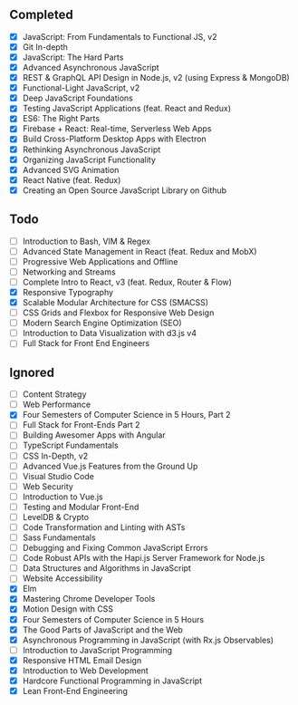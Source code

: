 ## Completed
- [x] JavaScript: From Fundamentals to Functional JS, v2
- [x] Git In-depth
- [x] JavaScript: The Hard Parts
- [x] Advanced Asynchronous JavaScript
- [x] REST & GraphQL API Design in Node.js, v2 (using Express & MongoDB)
- [x] Functional-Light JavaScript, v2
- [x] Deep JavaScript Foundations
- [x] Testing JavaScript Applications (feat. React and Redux)
- [x] ES6: The Right Parts
- [x] Firebase + React: Real-time, Serverless Web Apps
- [x] Build Cross-Platform Desktop Apps with Electron
- [x] Rethinking Asynchronous JavaScript
- [x] Organizing JavaScript Functionality
- [x] Advanced SVG Animation
- [x] React Native (feat. Redux)
- [x] Creating an Open Source JavaScript Library on Github

## Todo
- [ ] Introduction to Bash, VIM & Regex
- [ ] Advanced State Management in React (feat. Redux and MobX)
- [ ] Progressive Web Applications and Offline
- [ ] Networking and Streams
- [ ] Complete Intro to React, v3 (feat. Redux, Router & Flow)
- [x] Responsive Typography
- [x] Scalable Modular Architecture for CSS (SMACSS)
- [ ] CSS Grids and Flexbox for Responsive Web Design
- [ ] Modern Search Engine Optimization (SEO)
- [ ] Introduction to Data Visualization with d3.js v4
- [ ] Full Stack for Front End Engineers

## Ignored
- [ ] Content Strategy
- [ ] Web Performance
- [x] Four Semesters of Computer Science in 5 Hours, Part 2
- [ ] Full Stack for Front-Ends Part 2
- [ ] Building Awesomer Apps with Angular
- [ ] TypeScript Fundamentals
- [ ] CSS In-Depth, v2
- [ ] Advanced Vue.js Features from the Ground Up
- [ ] Visual Studio Code
- [ ] Web Security
- [ ] Introduction to Vue.js
- [ ] Testing and Modular Front-End
- [ ] LevelDB & Crypto
- [ ] Code Transformation and Linting with ASTs
- [ ] Sass Fundamentals
- [ ] Debugging and Fixing Common JavaScript Errors
- [ ] Code Robust APIs with the Hapi.js Server Framework for Node.js
- [ ] Data Structures and Algorithms in JavaScript
- [ ] Website Accessibility
- [x] Elm
- [x] Mastering Chrome Developer Tools
- [x] Motion Design with CSS
- [x] Four Semesters of Computer Science in 5 Hours
- [x] The Good Parts of JavaScript and the Web
- [x] Asynchronous Programming in JavaScript (with Rx.js Observables)
- [ ] Introduction to JavaScript Programming
- [x] Responsive HTML Email Design
- [x] Introduction to Web Development
- [x] Hardcore Functional Programming in JavaScript
- [x] Lean Front-End Engineering
